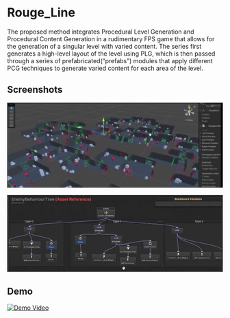 # Rouge_Line #
The proposed method integrates Procedural Level Generation and Procedural Content Generation in a rudimentary FPS game that allows for the generation of a singular level with varied content. 
The series first generates a high-level layout of the level using PLG, which is then passed through a series of prefabricated(“prefabs”) modules that apply different PCG techniques to generate varied content for each area of the level. 

## Screenshots ##
![Rooms](/3.jpg)

![Enemy Tree](/2.jpg)

## Demo ##
[![Demo Video](https://img.youtube.com/vi/D5evne2MM8E/0.jpg)](https://www.youtube.com/watch?v=D5evne2MM8E)